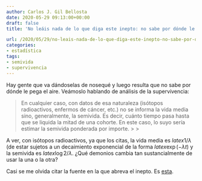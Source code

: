 ```yaml
---
author: Carlos J. Gil Bellosta
date: 2020-05-29 09:13:00+00:00
draft: false
title: 'No leáis nada de lo que diga este inepto: no sabe por dónde le pega el aire'

url: /2020/05/29/no-leais-nada-de-lo-que-diga-este-inepto-no-sabe-por-donde-le-pega-el-aire/
categories:
- estadística
tags:
- semivida
- supervivencia
---
```





Hay gente que va dándoselas de nosequé y luego resulta que no sabe por dónde le pega el aire. Veámoslo hablando de análisis de la supervivencia:







<blockquote>En cualquier caso, con datos de esa naturaleza (isótopos radioactivos, enfermos de cáncer, etc.) no se informa la vida media sino, generalmente, la semivida. Es decir, cuánto tiempo pasa hasta que se liquida la mitad de una cohorte. En este caso, lo suyo sería estimar la semivida ponderada por importe.
>
> </blockquote>







A ver, con isótopos radioactivos, ya que los citas, la vida media es $latex 1 / \lambda$ (de estar sujetos a un decaimiento exponencial de la forma $latex \exp(-\lambda t)$ y la semivida es $latex \log 2 / \lambda$. ¿Qué demonios cambia tan sustancialmente de usar la una o la otra?







Casi se me olvida citar la fuente en la que abreva el inepto. Es [esta](https://www.datanalytics.com/2017/12/05/como-se-mide-el-numero-medio-de-dias-para-pagar-una-factura/).



